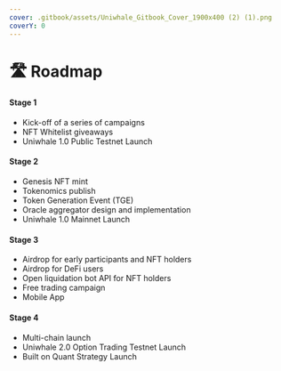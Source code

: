 ```yaml
---
cover: .gitbook/assets/Uniwhale_Gitbook_Cover_1900x400 (2) (1).png
coverY: 0
---
```


# 🛣 Roadmap

#### Stage 1

* Kick-off of a series of campaigns
* NFT Whitelist giveaways
* Uniwhale 1.0 Public Testnet Launch

#### Stage 2

* Genesis NFT mint
* Tokenomics publish
* Token Generation Event (TGE)
* Oracle aggregator design and implementation
* Uniwhale 1.0 Mainnet Launch

#### Stage 3

* Airdrop for early participants and NFT holders
* Airdrop for DeFi users
* Open liquidation bot API for NFT holders
* Free trading campaign
* Mobile App

#### Stage 4

* Multi-chain launch
* Uniwhale 2.0 Option Trading Testnet Launch
* Built on Quant Strategy Launch

